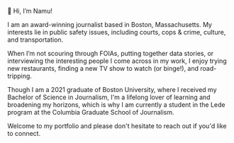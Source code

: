 👋 Hi, I’m Namu! 

I am an award-winning journalist based in Boston, Massachusetts. My interests lie in public safety issues, including courts, cops & crime, culture, and transportation. 

When I’m not scouring through FOIAs, putting together data stories, or interviewing the interesting people I come across in my work, I enjoy trying new restaurants, finding a new TV show to watch (or binge!), and road-tripping.

Though I am a 2021 graduate of Boston University, where I received my Bachelor of Science in Journalism, I'm a lifelong lover of learning and broadening my horizons, which is why I am currently a student in the Lede program at the Columbia Graduate School of Journalism.

Welcome to my portfolio and please don't hesitate to reach out if you'd like to connect.

<!---
namu-sampath/namu-sampath is a ✨ special ✨ repository because its `README.md` (this file) appears on your GitHub profile.
You can click the Preview link to take a look at your changes.
--->
